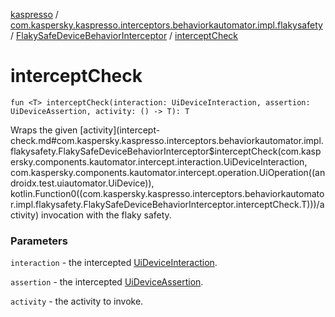 [kaspresso](../../index.md) / [com.kaspersky.kaspresso.interceptors.behaviorkautomator.impl.flakysafety](../index.md) / [FlakySafeDeviceBehaviorInterceptor](index.md) / [interceptCheck](./intercept-check.md)

# interceptCheck

`fun <T> interceptCheck(interaction: UiDeviceInteraction, assertion: UiDeviceAssertion, activity: () -> T): T`

Wraps the given [activity](intercept-check.md#com.kaspersky.kaspresso.interceptors.behaviorkautomator.impl.flakysafety.FlakySafeDeviceBehaviorInterceptor$interceptCheck(com.kaspersky.components.kautomator.intercept.interaction.UiDeviceInteraction, com.kaspersky.components.kautomator.intercept.operation.UiOperation((androidx.test.uiautomator.UiDevice)), kotlin.Function0((com.kaspersky.kaspresso.interceptors.behaviorkautomator.impl.flakysafety.FlakySafeDeviceBehaviorInterceptor.interceptCheck.T)))/activity) invocation with the flaky safety.

### Parameters

`interaction` - the intercepted [UiDeviceInteraction](#).

`assertion` - the intercepted [UiDeviceAssertion](#).

`activity` - the activity to invoke.